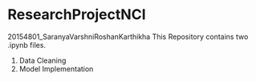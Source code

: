 # ResearchProjectNCI
20154801_SaranyaVarshniRoshanKarthikha
This Repository contains two .ipynb files.
1) Data Cleaning
2) Model Implementation
